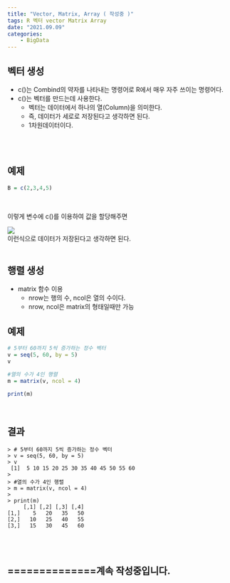 ```yaml
---
title: "Vector, Matrix, Array ( 작성중 )"
tags: R 벡터 vector Matrix Array
date: "2021.09.09"
categories: 
    - BigData
---
```


## 벡터 생성
- c()는 Combind의 약자를 나타내는 명령어로 R에서 매우 자주 쓰이는 명령어다.
- c()는 벡터를 만드는데 사용한다.
    - 벡터는 데이터에서 하나의 열(Column)을 의미한다.
    - 즉, 데이터가 세로로 저장된다고 생각하면 된다.
    - 1차원데이터이다.


<br>
<br>

## 예제
```r
B = c(2,3,4,5) 
```
<br>

이렇게 변수에 c()를 이용하여 값을 할당해주면
<br>

![](https://wikidocs.net/images/page/73360/2_1.jpg)<br>
이런식으로 데이터가 저장된다고 생각하면 된다.
<br>
<br>

## 행렬 생성
- matrix 함수 이용
    - nrow는 행의 수, ncol은 열의 수이다.
    - nrow, ncol은 matrix의 형태일때만 가능

## 예제
```r
# 5부터 60까지 5씩 증가하는 정수 벡터
v = seq(5, 60, by = 5)
v

#열의 수가 4인 행렬
m = matrix(v, ncol = 4)

print(m)

```
<br>

## 결과
```console
> # 5부터 60까지 5씩 증가하는 정수 벡터
> v = seq(5, 60, by = 5)
> v
 [1]  5 10 15 20 25 30 35 40 45 50 55 60
> 
> #열의 수가 4인 행렬
> m = matrix(v, ncol = 4)
> 
> print(m)
     [,1] [,2] [,3] [,4]
[1,]    5   20   35   50
[2,]   10   25   40   55
[3,]   15   30   45   60
```

<br>
<br>

## ==============계속 작성중입니다.
